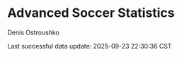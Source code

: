 # Advanced Soccer Statistics
Denis Ostroushko

<!-- gfm -->

Last successful data update: 2025-09-23 22:30:36 CST
